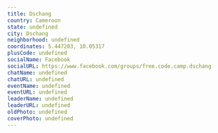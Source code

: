 ```yaml
---
title: Dschang
country: Cameroon
state: undefined
city: Dschang
neighborhood: undefined
coordinates: 5.447203, 10.05317
plusCode: undefined
socialName: Facebook
socialURL: https://www.facebook.com/groups/free.code.camp.dschang
chatName: undefined
chatURL: undefined
eventName: undefined
eventURL: undefined
leaderName: undefined
leaderURL: undefined
oldPhoto: undefined
coverPhoto: undefined
---
```


